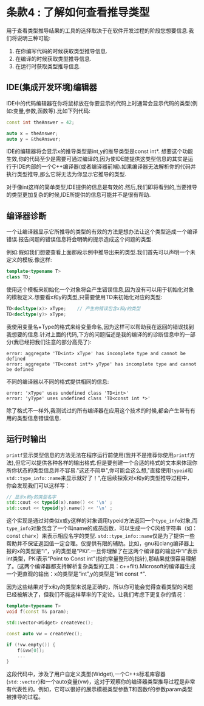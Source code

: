 # 条款4 : 了解如何查看推导类型
用于查看类型推导结果的工具的选择取决于在软件开发过程的阶段您想要信息.我们将说明三种可能:
1. 在你编写代码的时候获取类型推导信息. 
2. 在编译的时候获取类型推导信息. 
3. 在运行时获取类型推导信息.

## IDE(集成开发环境)编辑器
IDE中的代码编辑器在你将鼠标放在你要显示的代码上时通常会显示代码的类型(例如:变量,参数,函数等).比如下列代码:
``` cpp
const int theAnswer = 42;

auto x = theAnswer;
auto y = &theAnswer;
```
IDE的编辑器将会显示x的推导类型是int,y的推导类型是const int*.
想要这个功能生效,你的代码至少是需要可通过编译的,因为使IDE能提供这类型信息的其实是运行于IDE内部的一个C++编译器(或者编译器前端).如果编译器无法解析你的代码并执行类型推导,那么它将无法为你显示它推导的类型.

对于像int这样的简单类型,IDE提供的信息是有效的.然后,我们即将看到的,当要推导的类型更加复杂的时候,IDE所提供的信息可能并不是很有帮助.

## 编译器诊断
一个让编译器显示它所推导的类型的有效的方法是想办法让这个类型造成一个编译错误.报告问题的错误信息将会明确的提示造成这个问题的类型.

例如:假如我们想要查看上面那段示例中推导出来的类型.我们首先可以声明一个未定义的模板.像这样:
``` cpp
template<typename T>
class TD;

```
使用这个模板来初始化一个对象将会产生错误信息,因为没有可以用于初始化对象的模板定义.想要看x和y的类型,只需要使用TD来初始化对应的类型:
``` cpp 
TD<decltype(x)> xType;    // 产生的错误包含x和y的类型
TD<decltype(y)> xType;
```
我使用变量名+Type的格式来给变量命名,因为这样可以帮助我在返回的错误找到我想要的信息.针对上面的代码,下方的问题描述是我的编译的的诊断信息中的一部分(我已经把我们注意的部分高亮了):
``` 
error: aggregate 'TD<int> xType' has incomplete type and cannot be defined
error: aggregate 'TD<const int*> yType' has incomplete type and cannot be defined
```
不同的编译器以不同的格式提供相同的信息:
``` 
error: 'xType' uses undefined class 'TD<int>'
error: 'yType' uses undefined class 'TD<const int *>'
```

除了格式不一样外,我测试过的所有编译器在应用这个技术的时候,都会产生带有有用的类型信息错误信息.

## 运行时输出
`printf`显示类型信息的方法无法在程序运行前使用(我并不是推荐你使用`printf`方法),但它可以提供各种各样的输出格式.但是要创建一个合适的格式的文本来体现你所你状态的类型信息并不容易."这还不简单",你可能会这么想,"直接使用`typeid`和`std::type_info::name`来显示就好了！",在后续探索对x和y的类型推导过程中，你会发现我们可以这样写：
``` cpp
// 显示x和y的类型名字 
std::cout << typeid(x).name() << '\n' ;
std::cout << typeid(y).name() << '\n' ;
```
这个实现是通过对类似x或y这样的对象调用typeid方法返回一个`type_info`对象,而`type_info`对象包含了一个叫name的成员函数，可以生成一个C风格字符串（如：const char×）来表示相应名字的类型.
`std::type_info::name`仅是为了提供一些帮助并不保证返回值一定合理。仅提供有限的辅助。比如，gnu和clang编译器上报的x的类型是“i”，y的类型是“PKi”.一旦你理解了在这两个编译器的输出中“i”表示int类型，PKi表示"Point to Const int"(指向常量整形的指针),那结果就很容易理解了。(这两个编译器都支持解析复杂类型的工具：c++filt).Microsoft的编译器生成一个更直观的输出：x的类型是“int”,y的类型是"int const *".

因为这些结果对于x和y的类型来说是正确的，所以你可能会觉得查看类型的问题已经被解决了，但我们不能这样草率的下定论。让我们考虑下更复杂的情况：

``` cpp
template<typename T>
void f(const T& param);

std::vector<Widget> createVec();

const auto vw = createVec();

if (!vw.empty()) {
	f(&vw[0]);
	...
}
```

这段代码中，涉及了用户自定义类型(Widget),一个C++s标准库容器(`std::vector`)和一个auto变量(vw)，这对于观察你的编译器类型推导过程是非常有代表性的。例如，它可以很好的展示模板类型参数T和函数f的参数param类型被推导的过程。
